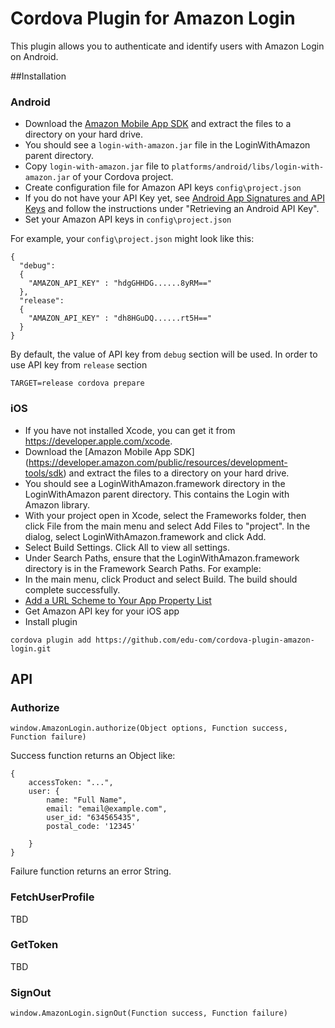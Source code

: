 # Cordova Plugin for Amazon Login

This plugin allows you to authenticate and identify users with Amazon Login on Android. 

##Installation

### Android

- Download the [Amazon Mobile App SDK](https://developer.amazon.com/public/resources/development-tools/sdk)  and extract the files to a directory on your hard drive.
- You should see a `login-with-amazon.jar` file in the LoginWithAmazon parent directory.
- Copy `login-with-amazon.jar` file to `platforms/android/libs/login-with-amazon.jar` of your Cordova project.
- Create configuration file for Amazon API keys `config\project.json`
- If you do not have your API Key yet, see [Android App Signatures and API Keys](https://developer.amazon.com/public/apis/engage/login-with-amazon/docs/register_android.html#Android%20App%20Signatures%20and%20API%20Keys) and follow the instructions under "Retrieving an Android API Key".
- Set your Amazon API keys in `config\project.json`

For example, your `config\project.json` might look like this:

```
{
  "debug":
  {
    "AMAZON_API_KEY" : "hdgGHHDG......8yRM=="
  },
  "release":
  {
    "AMAZON_API_KEY" : "dh8HGuDQ......rt5H=="
  }
}
```

By default, the value of API key from `debug` section will be used.
In order to use API key from `release` section 

```
TARGET=release cordova prepare
```



### iOS

- If you have not installed Xcode, you can get it from https://developer.apple.com/xcode.
- Download the [Amazon Mobile App SDK] (https://developer.amazon.com/public/resources/development-tools/sdk) and extract the files to a directory on your hard drive.
- You should see a LoginWithAmazon.framework directory in the LoginWithAmazon parent directory. This contains the Login with Amazon library.
- With your project open in Xcode, select the Frameworks folder, then click File from the main menu and select Add Files to "project". In the dialog, select LoginWithAmazon.framework and click Add. 
- Select Build Settings. Click All to view all settings.
- Under Search Paths, ensure that the LoginWithAmazon.framework directory is in the Framework Search Paths. For example:
- In the main menu, click Product and select Build. The build should complete successfully.
- [Add a URL Scheme to Your App Property List](https://developer.amazon.com/public/apis/engage/login-with-amazon/docs/create_ios_project.html#add_url_scheme) 
- Get Amazon API key for your iOS app
- Install plugin

```
cordova plugin add https://github.com/edu-com/cordova-plugin-amazon-login.git
```
## API

### Authorize

`window.AmazonLogin.authorize(Object options, Function success, Function failure)`

Success function returns an Object like:

	{
		accessToken: "...",
		user: {
		    name: "Full Name",
            email: "email@example.com",
            user_id: "634565435",
            postal_code: '12345'

		}
	}

Failure function returns an error String.


### FetchUserProfile

TBD

### GetToken

TBD

### SignOut

`window.AmazonLogin.signOut(Function success, Function failure)`
